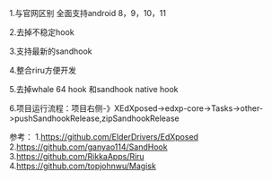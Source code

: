 
1.与官网区别 全面支持android 8，9，10，11

2.去掉不稳定hook

3.支持最新的sandhook

4.整合riru方便开发

5.去掉whale 64 hook 和sandhook native hook

6.项目运行流程：项目右侧-》XEdXposed->edxp-core->Tasks->other->pushSandhookRelease,zipSandhookRelease

 参考：
  1.https://github.com/ElderDrivers/EdXposed
  2.https://github.com/ganyao114/SandHook
  3.https://github.com/RikkaApps/Riru
  4.https://github.com/topjohnwu/Magisk
